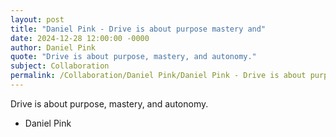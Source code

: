 ```yaml
---
layout: post
title: "Daniel Pink - Drive is about purpose mastery and"
date: 2024-12-28 12:00:00 -0000
author: Daniel Pink
quote: "Drive is about purpose, mastery, and autonomy."
subject: Collaboration
permalink: /Collaboration/Daniel Pink/Daniel Pink - Drive is about purpose mastery and
---
```


Drive is about purpose, mastery, and autonomy.

- Daniel Pink
